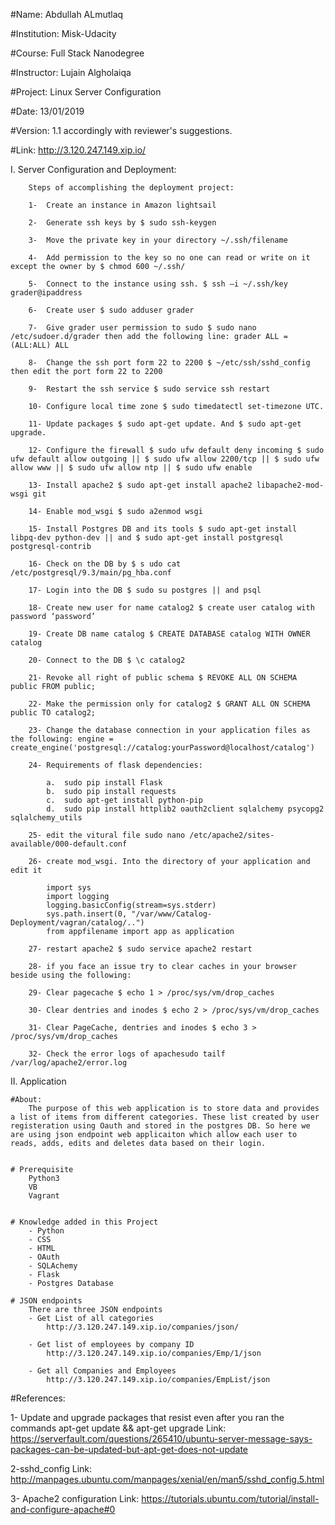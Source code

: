 #Name: Abdullah ALmutlaq

#Institution: Misk-Udacity

#Course: Full Stack Nanodegree

#Instructor: Lujain Algholaiqa

#Project: Linux Server Configuration

#Date: 13/01/2019

#Version: 1.1 accordingly with reviewer's suggestions.

#Link: http://3.120.247.149.xip.io/



I. Server Configuration and Deployment: 

        Steps of accomplishing the deployment project:

        1-	Create an instance in Amazon lightsail

        2-	Generate ssh keys by $ sudo ssh-keygen

        3-	Move the private key in your directory ~/.ssh/filename

        4-	Add permission to the key so no one can read or write on it except the owner by $ chmod 600 ~/.ssh/

        5-	Connect to the instance using ssh. $ ssh –i ~/.ssh/key grader@ipaddress

        6-	Create user $ sudo adduser grader

        7-	Give grader user permission to sudo $ sudo nano /etc/sudoer.d/grader then add the following line: grader ALL =(ALL:ALL) ALL

        8-	Change the ssh port form 22 to 2200 $ ~/etc/ssh/sshd_config then edit the port form 22 to 2200

        9-	Restart the ssh service $ sudo service ssh restart

        10-	Configure local time zone $ sudo timedatectl set-timezone UTC.

        11-	Update packages $ sudo apt-get update. And $ sudo apt-get upgrade.

        12-	Configure the firewall $ sudo ufw default deny incoming $ sudo ufw default allow outgoing || $ sudo ufw allow 2200/tcp || $ sudo ufw allow www || $ sudo ufw allow ntp || $ sudo ufw enable

        13-	Install apache2 $ sudo apt-get install apache2 libapache2-mod-wsgi git

        14-	Enable mod_wsgi $ sudo a2enmod wsgi

        15-	Install Postgres DB and its tools $ sudo apt-get install libpq-dev python-dev || and $ sudo apt-get install postgresql postgresql-contrib

        16-	Check on the DB by $ s udo cat /etc/postgresql/9.3/main/pg_hba.conf

        17-	Login into the DB $ sudo su postgres || and psql

        18-	Create new user for name catalog2 $ create user catalog with password ‘password’

        19-	Create DB name catalog $ CREATE DATABASE catalog WITH OWNER catalog

        20-	Connect to the DB $ \c catalog2

        21-	Revoke all right of public schema $ REVOKE ALL ON SCHEMA public FROM public;

        22-	Make the permission only for catalog2 $ GRANT ALL ON SCHEMA public TO catalog2;

        23-	Change the database connection in your application files as the following: engine = create_engine('postgresql://catalog:yourPassword@localhost/catalog')

        24-	Requirements of flask dependencies:

            a.	sudo pip install Flask 
            b.	sudo pip install requests 
            c.	sudo apt-get install python-pip 
            d.	sudo pip install httplib2 oauth2client sqlalchemy psycopg2 sqlalchemy_utils 

        25-	edit the vitural file sudo nano /etc/apache2/sites-available/000-default.conf

        26-	create mod_wsgi. Into the directory of your application and edit it

            import sys
            import logging
            logging.basicConfig(stream=sys.stderr)
            sys.path.insert(0, "/var/www/Catalog-Deployment/vagran/catalog/..")
            from appfilename import app as application

        27-	restart apache2 $ sudo service apache2 restart

        28-	if you face an issue try to clear caches in your browser beside using the following:

        29-	Clear pagecache $ echo 1 > /proc/sys/vm/drop_caches

        30-	Clear dentries and inodes $ echo 2 > /proc/sys/vm/drop_caches

        31-	Clear PageCache, dentries and inodes $ echo 3 > /proc/sys/vm/drop_caches

        32-	Check the error logs of apachesudo tailf /var/log/apache2/error.log




II. Application 

    #About:
        The purpose of this web application is to store data and provides a list of items from different categories. These list created by user registeration using Oauth and stored in the postgres DB. So here we are using json endpoint web applicaiton which allow each user to reads, adds, edits and deletes data based on their login.


    # Prerequisite
        Python3
        VB
        Vagrant


    # Knowledge added in this Project 
        - Python
        - CSS
        - HTML
        - OAuth
        - SQLAchemy
        - Flask
        - Postgres Database 
    
    # JSON endpoints
        There are three JSON endpoints 
        - Get List of all categories 
            http://3.120.247.149.xip.io/companies/json/

        - Get list of employees by company ID
            http://3.120.247.149.xip.io/companies/Emp/1/json

        - Get all Companies and Employees
            http://3.120.247.149.xip.io/companies/EmpList/json


#References:

1- Update and upgrade packages that resist even after you ran the commands apt-get update && apt-get upgrade
Link: https://serverfault.com/questions/265410/ubuntu-server-message-says-packages-can-be-updated-but-apt-get-does-not-update

2-sshd_config 
Link: http://manpages.ubuntu.com/manpages/xenial/en/man5/sshd_config.5.html

3- Apache2 configuration
Link: https://tutorials.ubuntu.com/tutorial/install-and-configure-apache#0
